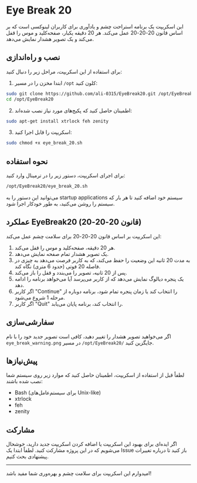 # Eye Break 20

این اسکریپت یک برنامه استراحت چشم و یادآوری برای کاربران لینوکسی است که بر اساس قانون 20-20-20 عمل می‌کند. هر 20 دقیقه یکبار، صفحه‌کلید و موس را قفل می‌کند و یک تصویر هشدار نمایش می‌دهد.

## نصب و راه‌اندازی

برای استفاده از این اسکریپت، مراحل زیر را دنبال کنید:

1. ابتدا مخزن را در مسیر `/opt` کلون کنید:

```bash
sudo git clone https://github.com/ali-0315/EyeBreak20.git /opt/EyeBreak20
cd /opt/EyeBreak20
```

2. اطمینان حاصل کنید که پکیج‌های مورد نیاز نصب شده‌اند:

```bash
sudo apt-get install xtrlock feh zenity
```

3. اسکریپت را قابل اجرا کنید:

```bash
sudo chmod +x eye_break_20.sh
```

## نحوه استفاده

برای اجرای اسکریپت، دستور زیر را در ترمینال وارد کنید:

```bash
/opt/EyeBreak20/eye_break_20.sh
```

می‌توانید این دستور را به startup applications سیستم خود اضافه کنید تا هر بار که سیستم را روشن می‌کنید، به طور خودکار اجرا شود.

## عملکرد EyeBreak20 (قانون 20-20-20)

این اسکریپت بر اساس قانون 20-20-20 برای سلامت چشم عمل می‌کند:

1. هر 20 دقیقه، صفحه‌کلید و موس را قفل می‌کند.
2. یک تصویر هشدار تمام صفحه نمایش می‌دهد.
3. به مدت 20 ثانیه این وضعیت را حفظ می‌کند، که به کاربر فرصت می‌دهد به چیزی در فاصله 20 فوتی (حدود 6 متری) نگاه کند.
4. پس از 20 ثانیه، تصویر را می‌بندد و قفل را باز می‌کند.
5. یک پنجره دیالوگ نمایش می‌دهد که از کاربر می‌پرسد آیا می‌خواهد برنامه را ادامه دهد.
6. اگر کاربر "Continue" را انتخاب کند یا زمان پنجره تمام شود، برنامه دوباره از مرحله 1 شروع می‌شود.
7. اگر کاربر "Quit" را انتخاب کند، برنامه پایان می‌یابد.

## سفارشی‌سازی

اگر می‌خواهید تصویر هشدار را تغییر دهید، کافی است تصویر جدید خود را با نام `eye_break_warning.png` در مسیر `/opt/EyeBreak20/` جایگزین کنید.

## پیش‌نیازها

لطفاً قبل از استفاده از اسکریپت، اطمینان حاصل کنید که موارد زیر روی سیستم شما نصب شده باشند:

- Bash (برای سیستم‌عامل‌های Unix-like)
- xtrlock
- feh
- zenity

## مشارکت

اگر ایده‌ای برای بهبود این اسکریپت یا اضافه کردن اسکریپت جدید دارید، خوشحال می‌شویم که در این پروژه مشارکت کنید. لطفاً ابتدا یک Issue باز کنید تا درباره تغییرات پیشنهادی بحث کنیم.

---

امیدوارم این اسکریپت برای سلامت چشم و بهره‌وری شما مفید باشد!
